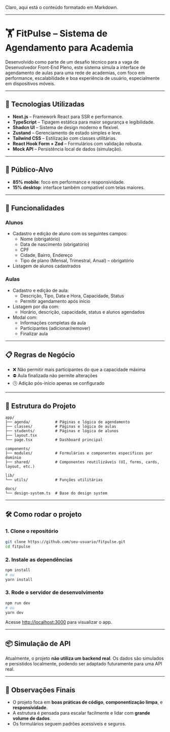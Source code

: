 Claro, aqui está o conteúdo formatado em Markdown.

-----

# 🏋️ FitPulse – Sistema de Agendamento para Academia

Desenvolvido como parte de um desafio técnico para a vaga de Desenvolvedor Front-End Pleno, este sistema simula a interface de agendamento de aulas para uma rede de academias, com foco em performance, escalabilidade e boa experiência de usuário, especialmente em dispositivos móveis.

-----

## 🚀 Tecnologias Utilizadas

  - **Next.js** – Framework React para SSR e performance.
  - **TypeScript** – Tipagem estática para maior segurança e legibilidade.
  - **Shadcn UI** – Sistema de design moderno e flexível.
  - **Zustand** – Gerenciamento de estado simples e leve.
  - **Tailwind CSS** – Estilização com classes utilitárias.
  - **React Hook Form + Zod** – Formulários com validação robusta.
  - **Mock API** – Persistência local de dados (simulação).

-----

## 📱 Público-Alvo

  - **85% mobile**: foco em performance e responsividade.
  - **15% desktop**: interface também compatível com telas maiores.

-----

## 🔧 Funcionalidades

### Alunos

  - Cadastro e edição de aluno com os seguintes campos:
      - Nome (obrigatório)
      - Data de nascimento (obrigatório)
      - CPF
      - Cidade, Bairro, Endereço
      - Tipo de plano (Mensal, Trimestral, Anual) – obrigatório
  - Listagem de alunos cadastrados

### Aulas

  - Cadastro e edição de aula:
      - Descrição, Tipo, Data e Hora, Capacidade, Status
      - Permitir agendamento após início
  - Listagem por dia com:
      - Horário, descrição, capacidade, status e alunos agendados
  - Modal com:
      - Informações completas da aula
      - Participantes (adicionar/remover)
      - Finalizar aula

-----

## 📋 Regras de Negócio

  - ❌ Não permitir mais participantes do que a capacidade máxima
  - ⛔ Aula finalizada não permite alterações
  - 🕒 Adição pós-início apenas se configurado

-----

## 📁 Estrutura do Projeto

```
app/
├── agenda/           # Páginas e lógica de agendamento
├── classes/          # Páginas e lógica de aulas
├── students/         # Páginas e lógica de alunos
├── layout.tsx
└── page.tsx          # Dashboard principal

components/
├── modules/          # Formulários e componentes específicos por domínio
├── shared/           # Componentes reutilizáveis (UI, forms, cards, layout, etc.)

lib/
└── utils/            # Funções utilitárias

docs/
└── design-system.ts  # Base do design system
```

-----

## 🛠️ Como rodar o projeto

### 1\. Clone o repositório

```bash
git clone https://github.com/seu-usuario/fitpulse.git
cd fitpulse
```

### 2\. Instale as dependências

```bash
npm install
# ou
yarn install
```

### 3\. Rode o servidor de desenvolvimento

```bash
npm run dev
# ou
yarn dev
```

Acesse [http://localhost:3000](http://localhost:3000) para visualizar o app.

-----

## 📦 Simulação de API

Atualmente, o projeto **não utiliza um backend real**. Os dados são simulados e persistidos localmente, podendo ser adaptado futuramente para uma API real.

-----

## 📌 Observações Finais

  - O projeto foca em **boas práticas de código**, **componentização limpa**, e **responsividade**.
  - A estrutura é pensada para escalar facilmente e lidar com **grande volume de dados**.
  - Os formulários seguem padrões acessíveis e seguros.
